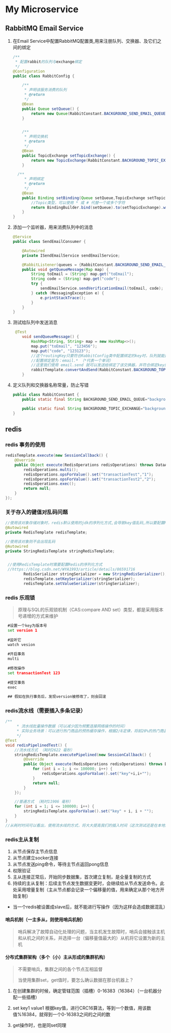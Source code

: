 # My Microservice

## RabbitMQ Email Service

1. 在Email Service中配置RabbitMQ配置类,用来注册队列、交换器、及它们之间的绑定

   ```java
   /**
    * 配置rabbit的队列与exchange绑定
    */
   @Configuration
   public class RabbitConfig {
   
       /**
        * 声明该服务消费的队列
        * @return
        */
       @Bean
       public Queue setQueue() {
           return new Queue(RabbitConstant.BACKGROUND_SEND_EMAIL_QUEUE);
       }
   
   
       /**
        * 声明交换机
        * @return
        */
       @Bean
       public TopicExchange setTopicExchange() {
           return new TopicExchange(RabbitConstant.BACKGROUND_TOPIC_EXCHANGE);
       }
   
     /**
        * 声明绑定
        * @return
        */
       @Bean
       public Binding setBinding(Queue setQueue,TopicExchange setTopicExchange) {
           //Topic类型，可以使用 * 或 # 代替一个或多个字符
           return BindingBuilder.bind(setQueue).to(setTopicExchange).with("email.*");
       }
   }
   
   ```

   

2. 添加一个监听器，用来消费队列中的消息

   ```java
   @Service
   public class SendEmailConsumer {
   
       @Autowired
       private ISendEmailService sendEmailService;
   
       @RabbitListener(queues = {RabbitConstant.BACKGROUND_SEND_EMAIL_QUEUE})
       public void getQueueMessage(Map map) {
           String toEmail = (String) map.get("toEmail");
           String code = (String) map.get("code");
           try {
               sendEmailService.sendVerificationEmail(toEmail, code);
           } catch (MessagingException e) {
               e.printStackTrace();
           }
       }
   }
   ```

   

3. 测试给队列中发送消息

   ```java
    @Test
       void sendQueueMessage() {
           HashMap<String, String> map = new HashMap<>();
           map.put("toEmail", "123456");
           map.put("code", "123123");
           //这个routingKey只要符合RabbitConfig类中配置绑定的key时，队列就能接收到消息
           //配置绑定是为：email.* （*代表一个单词）
           //这里我们使用 email.send 就可以发送给绑定了该交换器，并符合绑定key的队列
           rabbitTemplate.convertAndSend(RabbitConstant.BACKGROUND_TOPIC_EXCHANGE,"email.send",map);
       }
   ```

   

4. 定义队列和交换器名称常量，防止写错

   ```java
   public class RabbitConstant {
       public static final String BACKGROUND_SEND_EMAIL_QUEUE="background.send.email.queue";
   
       public static final String BACKGROUND_TOPIC_EXCHANGE="background.topic.exchange";
   }
   ```



## redis

### redis 事务的使用

```java
redisTemplate.execute(new SessionCallback() {
    @Override
    public Object execute(RedisOperations redisOperations) throws DataAccessException {
        redisOperations.multi();
        redisOperations.opsForValue().set("transactionTest","1");
        redisOperations.opsForValue().set("transactionTest2","2");
        redisOperations.exec();
        return null;
    }
});
```

### 关于存入的键值对乱码问题

```java
//使用该对象存储对象时，redis默认使用的jdk的序列化方式,会导致key值乱码,所以要配置Redis的序列化方式
@Autowired
private RedisTemplate redisTemplate;

//使用该对象则不会出现乱码
@Autowired
private StringRedisTemplate stringRedisTemplate;


 //使用RedisTemplate时需要配置Redis的序列化方式
 //https://blog.csdn.net/WYA1993/article/details/86591716
        RedisSerializer stringSerializer = new StringRedisSerializer();
        redisTemplate.setKeySerializer(stringSerializer);
        redisTemplate.setValueSerializer(stringSerializer);
```

### redis 乐观锁

> 原理与SQL的乐观锁机制（CAS:compare AND set）类型，都是采用版本号递增的方式来维护

```cmd
 #设置一个key为版本号
 set version 1
 
 #监听它
 watch vesion
 
 #开启事务
 multi
 
 #修改操作
 set transactionTest 123
 
 #提交事务
 exec
 
 ## 假如在执行事务后，发现version被修改了，则会回滚
```

### redis流水线（需要插入多条记录）

```java
/**
     * 流水线批量操作数据（可以减少因为频繁连接网络操作的时间）
     * 实际业务场景：可以进行热门商品的预热缓存操作，根据2/8定律，将前20%的热门商品提前缓存在redis中
     */
@Test
void redisPipelinedTest() {
    //流水线方式 （耗时2622 毫秒）
    stringRedisTemplate.executePipelined(new SessionCallback() {
        @Override
        public Object execute(RedisOperations redisOperations) throws DataAccessException {
            for (int i = 1; i <= 100000; i++) {
                redisOperations.opsForValue().set("key"+i,i+"");
            }
            return null;
        }
    });

    //普通方式 （耗时11906 毫秒）
    for (int i = 1; i <= 100000; i++) {
        stringRedisTemplate.opsForValue().set("key" + i, i + "");
    }
}
//从耗时时间可以看出，使用流水线的方式，将大大提高我们的插入时间（这次测试还是在本地测试的，在实际的生产环境中，差距应该更大）
```

### redis主从复制

1. 从节点保存主节点信息
2. 从节点建立socker连接
3. 从节点发送ping命令，等待主节点返回pong信息
4. 权限验证
5. 主从连接正常后，开始同步数据集，首次建立复制，是全量复制的方式
6. 持续的主从复制：后续主节点发生数据变更时，会继续给从节点发送命令。此处采用增量复制（主从节点都会记录一个偏移量的值，用来确定从那个地方开始复制）



* 当一个redis被设置成slave后，就不能进行写操作（因为这样会造成数据混乱）



#### 哨兵机制（一主多从，则使用哨兵机制）

> 哨兵解决了故障自动化处理的问题，当主机发生故障时，哨兵会接触该主机和从机之间的关系，并选择一台（偏移量值最大的）从机将它设置为新的主机



#### 分布式集群架构（多个（小）主从形成的集群机构）



> 不需要哨兵，集群之间的各个节点互相监督
>
> 当使用集群set，get值时，要怎么确认数据在那台机器上？

1. 在创建集群的时候，确定管辖范围（插槽）0-16383（16384）（一台机器分配一些插槽）
2. set key1 value1 根据key值，进行CRC16算法，等到一个数值，用该数值%16384，就得到一个0-16383之间的之间的数

3. get操作时，也是同set同理